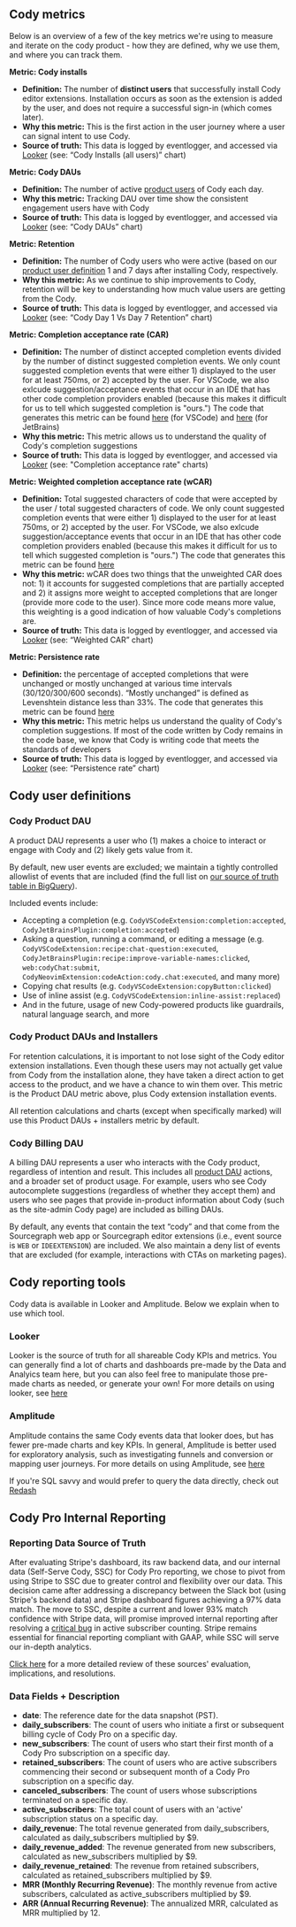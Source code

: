 ## Cody metrics

Below is an overview of a few of the key metrics we're using to measure and iterate on the cody product - how they are defined, why we use them, and where you can track them.

**Metric: Cody installs**

- **Definition:** The number of **distinct users** that successfully install Cody editor extensions. Installation occurs as soon as the extension is added by the user, and does not require a successful sign-in (which comes later).
- **Why this metric:** This is the first action in the user journey where a user can signal intent to use Cody.
- **Source of truth:** This data is logged by eventlogger, and accessed via [Looker](https://sourcegraph.looker.com/dashboards/476?Server+Endpoint=) (see: “Cody Installs (all users)” chart)

**Metric: Cody DAUs**

- **Definition:** The number of active [product users](#cody-product-dau) of Cody each day.
- **Why this metric:** Tracking DAU over time show the consistent engagement users have with Cody
- **Source of truth:** This data is logged by eventlogger, and accessed via [Looker](https://sourcegraph.looker.com/dashboards/476?Server+Endpoint=) (see: “Cody DAUs” chart)

**Metric: Retention**

- **Definition:** The number of Cody users who were active (based on our [product user definition](#cody-product-daus) 1 and 7 days after installing Cody, respectively.
- **Why this metric:** As we continue to ship improvements to Cody, retention will be key to understanding how much value users are getting from the Cody.
- **Source of truth:** This data is logged by eventlogger, and accessed via [Looker](https://sourcegraph.looker.com/dashboards/476?Server+Endpoint=) (see: “Cody Day 1 Vs Day 7 Retention” chart)

**Metric: Completion acceptance rate (CAR)**

- **Definition:** The number of distinct accepted completion events divided by the number of distinct suggested completion events. We only count suggested completion events that were either 1) displayed to the user for at least 750ms, or 2) accepted by the user. For VSCode, we also exlcude suggestion/acceptance events that occur in an IDE that has other code completion providers enabled (because this makes it difficult for us to tell which suggested completion is "ours.") The code that generates this metric can be found [here](https://sourcegraph.sourcegraph.com/github.com/sourcegraph/LookerSchema@4eee6154d7e4060121b9ca9211a2117dccde97c7/-/blob/views/eventlogger/cody.view.lkml?L401:12-401:38) (for VSCode) and [here](https://sourcegraph.sourcegraph.com/github.com/sourcegraph/LookerSchema@4eee6154d7e4060121b9ca9211a2117dccde97c7/-/blob/views/eventlogger/cody.view.lkml?L419:12-419:38) (for JetBrains)
- **Why this metric:** This metric allows us to understand the quality of Cody's completion suggestions
- **Source of truth:** This data is logged by eventlogger, and accessed via [Looker](https://sourcegraph.looker.com/dashboards/476?Server+Endpoint=) (see: "Completion acceptance rate" charts)

**Metric: Weighted completion acceptance rate (wCAR)**

- **Definition:** Total suggested characters of code that were accepted by the user / total suggested characters of code. We only count suggested completion events that were either 1) displayed to the user for at least 750ms, or 2) accepted by the user. For VSCode, we also exlcude suggestion/acceptance events that occur in an IDE that has other code completion providers enabled (because this makes it difficult for us to tell which suggested completion is "ours.") The code that generates this metric can be found [here](https://sourcegraph.sourcegraph.com/github.com/sourcegraph/LookerSchema@4eee6154d7e4060121b9ca9211a2117dccde97c7/-/blob/views/eventlogger/cody.view.lkml?L819:12-819:38)
- **Why this metric:** wCAR does two things that the unweighted CAR does not: 1) it accounts for suggested completions that are partially accepted and 2) it assigns more weight to accepted completions that are longer (provide more code to the user). Since more code means more value, this weighting is a good indication of how valuable Cody's completions are.
- **Source of truth:** This data is logged by eventlogger, and accessed via [Looker](https://sourcegraph.looker.com/dashboards/476?Server+Endpoint=) (see: “Weighted CAR” chart)

**Metric: Persistence rate**

- **Definition:** the percentage of accepted completions that were unchanged or mostly unchanged at various time intervals (30/120/300/600 seconds). “Mostly unchanged” is defined as Levenshtein distance less than 33%. The code that generates this metric can be found [here](https://sourcegraph.sourcegraph.com/github.com/sourcegraph/LookerSchema@4eee6154d7e4060121b9ca9211a2117dccde97c7/-/blob/views/eventlogger/cody.view.lkml?L934:19-934:30)
- **Why this metric:** This metric helps us understand the quality of Cody's completion suggestions. If most of the code written by Cody remains in the code base, we know that Cody is writing code that meets the standards of developers
- **Source of truth:** This data is logged by eventlogger, and accessed via [Looker](https://sourcegraph.looker.com/dashboards/476?Server+Endpoint=) (see: “Persistence rate” chart)

## Cody user definitions

### Cody Product DAU

A product DAU represents a user who (1) makes a choice to interact or engage with Cody and (2) likely gets value from it.

By default, new user events are excluded; we maintain a tightly controlled allowlist of events that are included (find the full list on [our source of truth table in BigQuery](https://console.cloud.google.com/bigquery?project=telligentsourcegraph&ws=!1m5!1m4!4m3!1stelligentsourcegraph!2sdotcom_events!3scody_dau_lookup)).

Included events include:

- Accepting a completion (e.g. `CodyVSCodeExtension:completion:accepted`, `CodyJetBrainsPlugin:completion:accepted`)
- Asking a question, running a command, or editing a message (e.g. `CodyVSCodeExtension:recipe:chat-question:executed`, `CodyJetBrainsPlugin:recipe:improve-variable-names:clicked`, `web:codyChat:submit`, `CodyNeovimExtension:codeAction:cody.chat:executed`, and many more)
- Copying chat results (e.g. `CodyVSCodeExtension:copyButton:clicked`)
- Use of inline assist (e.g. `CodyVSCodeExtension:inline-assist:replaced`)
- And in the future, usage of new Cody-powered products like guardrails, natural language search, and more

### Cody Product DAUs and Installers

For retention calculations, it is important to not lose sight of the Cody editor extension installations. Even though these users may not actually get value from Cody from the installation alone, they have taken a direct action to get access to the product, and we have a chance to win them over. This metric is the Product DAU metric above, plus Cody extension installation events.

All retention calculations and charts (except when specifically marked) will use this Product DAUs + installers metric by default.

### Cody Billing DAU

A billing DAU represents a user who interacts with the Cody product, regardless of intention and result. This includes all [product DAU](#cody-product-dau) actions, and a broader set of product usage. For example, users who see Cody autocomplete suggestions (regardless of whether they accept them) and users who see pages that provide in-product information about Cody (such as the site-admin Cody page) are included as billing DAUs.

By default, any events that contain the text “cody” and that come from the Sourcegraph web app or Sourcegraph editor extensions (i.e., event source is `WEB` or `IDEEXTENSION`) are included. We also maintain a deny list of events that are excluded (for example, interactions with CTAs on marketing pages).

## Cody reporting tools

Cody data is available in Looker and Amplitude. Below we explain when to use which tool.

### Looker

Looker is the source of truth for all shareable Cody KPIs and metrics. You can generally find a lot of charts and dashboards pre-made by the Data and Analyics team here, but you can also feel free to manipulate those pre-made charts as needed, or generate your own! For more details on using looker, see [here](reports.md#what-is-looker)

### Amplitude

Amplitude contains the same Cody events data that looker does, but has fewer pre-made charts and key KPIs. In general, Amplitude is better used for exploratory analysis, such as investigating funnels and conversion or mapping user journeys. For more details on using Amplitude, see [here](reports.md#what-is-amplitude)

If you're SQL savvy and would prefer to query the data directly, check out [Redash](reports.md#what-is-redash)

## **Cody Pro Internal Reporting**

### **Reporting Data Source of Truth**

After evaluating Stripe's dashboard, its raw backend data, and our internal data (Self-Serve Cody, SSC) for Cody Pro reporting, we chose to pivot from using Stripe to SSC due to greater control and flexibility over our data. This decision came after addressing a discrepancy between the Slack bot (using Stripe's backend data) and Stripe dashboard figures achieving a 97% data match. The move to SSC, despite a current and lower 93% match confidence with Stripe data, will promise improved internal reporting after resolving a [critical bug](https://github.com/sourcegraph/self-serve-cody/issues/707) in active subscriber counting. Stripe remains essential for financial reporting compliant with GAAP, while SSC will serve our in-depth analytics.

[Click here](https://docs.google.com/document/d/1VX2VpoPzNCfOA_dCRrIM6_Dk5O5rY9bgI3yia0-oHDU/edit?usp=sharing) for a more detailed review of these sources' evaluation, implications, and resolutions.

### **Data Fields + Description**

- **date**: The reference date for the data snapshot (PST).
- **daily_subscribers**: The count of users who initiate a first or subsequent billing cycle of Cody Pro on a specific day.
- **new_subscribers**: The count of users who start their first month of a Cody Pro subscription on a specific day.
- **retained_subscribers**: The count of users who are active subscribers commencing their second or subsequent month of a Cody Pro subscription on a specific day.
- **canceled_subscribers**: The count of users whose subscriptions terminated on a specific day.
- **active_subscribers**: The total count of users with an 'active' subscription status on a specific day.
- **daily_revenue**: The total revenue generated from daily_subscribers, calculated as daily_subscribers multiplied by $9.
- **daily_revenue_added**: The revenue generated from new subscribers, calculated as new_subscribers multiplied by $9.
- **daily_revenue_retained**: The revenue from retained subscribers, calculated as retained_subscribers multiplied by $9.
- **MRR (Monthly Recurring Revenue)**: The monthly revenue from active subscribers, calculated as active_subscribers multiplied by $9.
- **ARR (Annual Recurring Revenue)**: The annualized MRR, calculated as MRR multiplied by 12.
